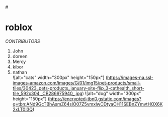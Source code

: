 #<h1> **roblox**</h1>
*CONTRIBUTORS*<br />
1. John<br />
2. doreen<br />
3. Mercy<br />
4. kibor<br />
5. nathan<br />
![alt="cats" width="300px" height="150px"]
(https://images-na.ssl-images-amazon.com/images/G/01/img15/pet-products/small-tiles/30423_pets-products_january-site-flip_3-cathealth_short-tile_592x304._CB286975940_.jpg)
![alt="dog" width="300px" height="150px"]
(https://encrypted-tbn0.gstatic.com/images?q=tbn:ANd9GcTBhAsmZ64sIO07Z5vmxlwCDtyaOH11SEBnZYmvtHOX6K2xLT0I3Q)
